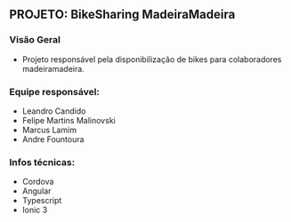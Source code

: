 ## PROJETO: BikeSharing MadeiraMadeira

### Visão Geral

- Projeto responsável pela disponibilização de bikes para colaboradores madeiramadeira.


### Equipe responsável:

- Leandro Candido
- Felipe Martins Malinovski
- Marcus Lamim
- Andre Fountoura

### Infos técnicas:

- Cordova
- Angular
- Typescript
- Ionic 3
